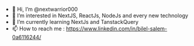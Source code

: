 - 👋 Hi, I’m @nextwarrior000
- 👀 I’m interested in NextJS, ReactJs, NodeJs and every new technology
- 🌱 I’m currently learning NextJs and TanstackQuery
- 📫 How to reach me :
https://www.linkedin.com/in/bilel-salem-0a6116244/

<!---
nextwarrior000/nextwarrior000 is a ✨ special ✨ repository because its `README.md` (this file) appears on your GitHub profile.
You can click the Preview link to take a look at your changes.
--->

